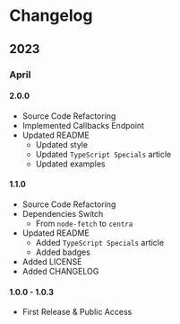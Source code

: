 # Changelog

## 2023

### April

#### 2.0.0
- Source Code Refactoring
- Implemented Callbacks Endpoint
- Updated README
    - Updated style
    - Updated `TypeScript Specials` article
    - Updated examples

#### 1.1.0
- Source Code Refactoring
- Dependencies Switch
    - From `node-fetch` to `centra`
- Updated README
    - Added `TypeScript Specials` article
    - Added badges
- Added LICENSE
- Added CHANGELOG

#### 1.0.0 - 1.0.3
- First Release & Public Access